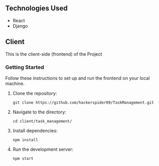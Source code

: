 ## Technologies Used

- React
- Django


## Client

This is the client-side (frontend) of the Project


### Getting Started

Follow these instructions to set up and run the frontend on your local machine.

1. Clone the repository:
   ```
   git clone https://github.com/hackerspider09/TaskManagement.git
   ```

2. Navigate to the directory:
   ```
   cd client/task_management/
   ```
   
3. Install dependencies:
    ```
    npm install
    ```

4. Run the development server:
    ```
    npm start
    ```
